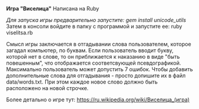 **Игра "Виселица"**
Написана на Ruby

_Для запуска игры предварительно запустите: gem install unicode_utils_
Затем в консоли войдите в папку с программой и запустите ее: ruby viselitsa.rb

   Смысл игры заключается в отгадывании слова пользователем, которое загадал компьютер, по буквам. Если пользователь 
вводит букву, которой нет в слове, то он приближается к наказанию в виде "быть повешенным", что отображается 
соответсвующей псевдографикой. Максимально пользователь может допустить 7 ошибок.
   Чтобы добавить дополнительные слова для отгадывания - просто допишите их в файл data/words.txt. При этом каждое 
новое слово должно быть расположено на новой строчке.

Более детально о игре тут: https://ru.wikipedia.org/wiki/Виселица_(игра)

